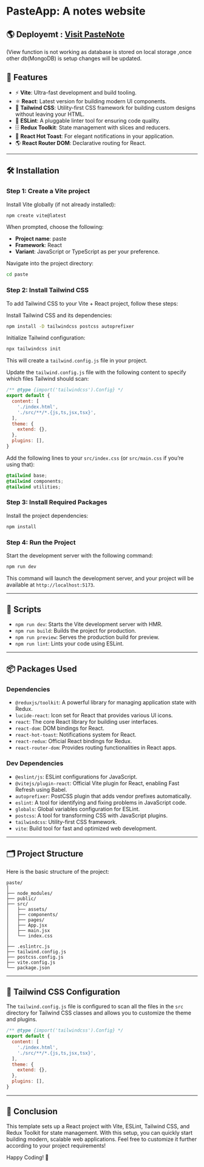 # PasteApp: A notes website


## 🌎 Deployemt : [Visit PasteNote](https://pastenote.vercel.app/)


(View function is not working as database is stored on local storage ,once other db(MongoDB) is setup changes will be updated.

## 🚀 Features
- ⚡ **Vite**: Ultra-fast development and build tooling.
- ⚛️ **React**: Latest version for building modern UI components.
- 🎨 **Tailwind CSS**: Utility-first CSS framework for building custom designs without leaving your HTML.
- 🧹 **ESLint**: A pluggable linter tool for ensuring code quality.
- 🗄️ **Redux Toolkit**: State management with slices and reducers.
- 🔔 **React Hot Toast**: For elegant notifications in your application.
- 🌎 **React Router DOM**: Declarative routing for React.

---

## 🛠️ Installation

### Step 1: Create a Vite project
Install Vite globally (if not already installed):

```sh
npm create vite@latest
```

When prompted, choose the following:
- **Project name**: paste
- **Framework**: React
- **Variant**: JavaScript or TypeScript as per your preference.

Navigate into the project directory:

```sh
cd paste
```

### Step 2: Install Tailwind CSS
To add Tailwind CSS to your Vite + React project, follow these steps:

Install Tailwind CSS and its dependencies:

```sh
npm install -D tailwindcss postcss autoprefixer
```

Initialize Tailwind configuration:

```sh
npx tailwindcss init
```

This will create a `tailwind.config.js` file in your project.

Update the `tailwind.config.js` file with the following content to specify which files Tailwind should scan:

```js
/** @type {import('tailwindcss').Config} */
export default {
  content: [
    './index.html',
    './src/**/*.{js,ts,jsx,tsx}',
  ],
  theme: {
    extend: {},
  },
  plugins: [],
}
```

Add the following lines to your `src/index.css` (or `src/main.css` if you’re using that):

```css
@tailwind base;
@tailwind components;
@tailwind utilities;
```

### Step 3: Install Required Packages
Install the project dependencies:

```sh
npm install
```

### Step 4: Run the Project
Start the development server with the following command:

```sh
npm run dev
```

This command will launch the development server, and your project will be available at `http://localhost:5173`.

---

## 📜 Scripts
- `npm run dev`: Starts the Vite development server with HMR.
- `npm run build`: Builds the project for production.
- `npm run preview`: Serves the production build for preview.
- `npm run lint`: Lints your code using ESLint.

---

## 📦 Packages Used

### Dependencies
- `@reduxjs/toolkit`: A powerful library for managing application state with Redux.
- `lucide-react`: Icon set for React that provides various UI icons.
- `react`: The core React library for building user interfaces.
- `react-dom`: DOM bindings for React.
- `react-hot-toast`: Notifications system for React.
- `react-redux`: Official React bindings for Redux.
- `react-router-dom`: Provides routing functionalities in React apps.

### Dev Dependencies
- `@eslint/js`: ESLint configurations for JavaScript.
- `@vitejs/plugin-react`: Official Vite plugin for React, enabling Fast Refresh using Babel.
- `autoprefixer`: PostCSS plugin that adds vendor prefixes automatically.
- `eslint`: A tool for identifying and fixing problems in JavaScript code.
- `globals`: Global variables configuration for ESLint.
- `postcss`: A tool for transforming CSS with JavaScript plugins.
- `tailwindcss`: Utility-first CSS framework.
- `vite`: Build tool for fast and optimized web development.

---

## 🗂️ Project Structure

Here is the basic structure of the project:

```
paste/
│
├── node_modules/
├── public/
├── src/
│   ├── assets/
│   ├── components/
│   ├── pages/
│   ├── App.jsx
│   ├── main.jsx
│   └── index.css
│
├── .eslintrc.js
├── tailwind.config.js
├── postcss.config.js
├── vite.config.js
└── package.json
```

---

## 🎨 Tailwind CSS Configuration
The `tailwind.config.js` file is configured to scan all the files in the `src` directory for Tailwind CSS classes and allows you to customize the theme and plugins.

```js
/** @type {import('tailwindcss').Config} */
export default {
  content: [
    './index.html',
    './src/**/*.{js,ts,jsx,tsx}',
  ],
  theme: {
    extend: {},
  },
  plugins: [],
}
```

---

## 🎯 Conclusion
This template sets up a React project with Vite, ESLint, Tailwind CSS, and Redux Toolkit for state management. With this setup, you can quickly start building modern, scalable web applications. Feel free to customize it further according to your project requirements!

Happy Coding! 🚀

